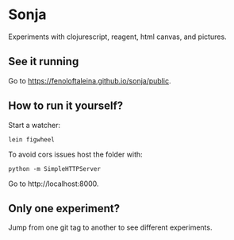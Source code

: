 Sonja
=====

Experiments with clojurescript, reagent, html canvas, and pictures.

See it running
--------------

Go to https://fenoloftaleina.github.io/sonja/public.

How to run it yourself?
-----------------------

Start a watcher:

```
lein figwheel
```

To avoid cors issues host the folder with:

```
python -m SimpleHTTPServer
```

Go to http://localhost:8000.

Only one experiment?
--------------------

Jump from one git tag to another to see different experiments.
